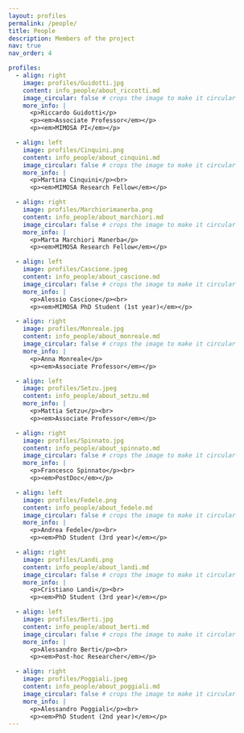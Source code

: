 ```yaml
---
layout: profiles
permalink: /people/
title: People
description: Members of the project
nav: true
nav_order: 4

profiles:
  - align: right
    image: profiles/Guidotti.jpg
    content: info_people/about_riccotti.md
    image_circular: false # crops the image to make it circular
    more_info: |
      <p>Riccardo Guidotti</p>
      <p><em>Associate Professor</em></p>
      <p><em>MIMOSA PI</em></p>

  - align: left
    image: profiles/Cinquini.png
    content: info_people/about_cinquini.md
    image_circular: false # crops the image to make it circular
    more_info: |
      <p>Martina Cinquini</p><br>
      <p><em>MIMOSA Research Fellow</em></p>

  - align: right
    image: profiles/Marchiorimanerba.png
    content: info_people/about_marchiori.md
    image_circular: false # crops the image to make it circular
    more_info: |
      <p>Marta Marchiori Manerba</p>
      <p><em>MIMOSA Research Fellow</em></p>

  - align: left
    image: profiles/Cascione.jpeg
    content: info_people/about_cascione.md
    image_circular: false # crops the image to make it circular
    more_info: |
      <p>Alessio Cascione</p><br>
      <p><em>MIMOSA PhD Student (1st year)</em></p>

  - align: right
    image: profiles/Monreale.jpg
    content: info_people/about_monreale.md
    image_circular: false # crops the image to make it circular
    more_info: |
      <p>Anna Monreale</p>
      <p><em>Associate Professor</em></p>

  - align: left
    image: profiles/Setzu.jpeg
    content: info_people/about_setzu.md
    more_info: |
      <p>Mattia Setzu</p><br>
      <p><em>Associate Professor</em></p>

  - align: right
    image: profiles/Spinnato.jpg
    content: info_people/about_spinnato.md
    image_circular: false # crops the image to make it circular
    more_info: |
      <p>Francesco Spinnato</p><br>
      <p><em>PostDoc</em></p>

  - align: left
    image: profiles/Fedele.png
    content: info_people/about_fedele.md
    image_circular: false # crops the image to make it circular
    more_info: |
      <p>Andrea Fedele</p><br>
      <p><em>PhD Student (3rd year)</em></p>

  - align: right
    image: profiles/Landi.png
    content: info_people/about_landi.md
    image_circular: false # crops the image to make it circular
    more_info: |
      <p>Cristiano Landi</p><br>
      <p><em>PhD Student (3rd year)</em></p>

  - align: left
    image: profiles/Berti.jpg
    content: info_people/about_berti.md
    image_circular: false # crops the image to make it circular
    more_info: |
      <p>Alessandro Berti</p><br>
      <p><em>Post-hoc Researcher</em></p>

  - align: right
    image: profiles/Poggiali.jpeg
    content: info_people/about_poggiali.md
    image_circular: false # crops the image to make it circular
    more_info: |
      <p>Alessandro Poggiali</p><br>
      <p><em>PhD Student (2nd year)</em></p>
---
```


